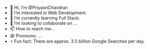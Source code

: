 - 👋 Hi, I’m @PriyasriChandran
- 👀 I’m interested in Web Development.
- 🌱 I’m currently learning Full Stack.
- 💞️ I’m looking to collaborate on ...
- 📫 How to reach me...
- 😄 Pronouns: ...
- ⚡ Fun fact: There are approx. 3.5 billion Google Searches per day.

<!---
PriyasriChandran/PriyasriChandran is a ✨ special ✨ repository because its `README.md` (this file) appears on your GitHub profile.
You can click the Preview link to take a look at your changes. It's cool and nice web application.
--->
